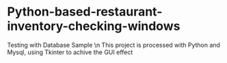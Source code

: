 # Python-based-restaurant-inventory-checking-windows
Testing with Database Sample \n
This project is processed with Python and Mysql, using Tkinter to achive the GUI effect
